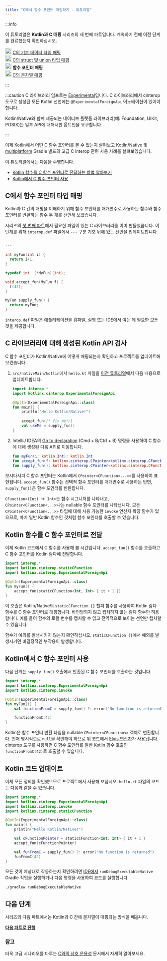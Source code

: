 ```yaml
---
title: "C에서 함수 포인터 매핑하기 - 튜토리얼"
---
```

:::info
<p>
   이 튜토리얼은 <strong>Kotlin과 C 매핑</strong> 시리즈의 세 번째 파트입니다. 계속하기 전에 이전 단계를 완료했는지 확인하십시오.
</p>
<p>
   <img src="/img/icon-1-done.svg" width="20" alt="First step"/> <a href="mapping-primitive-data-types-from-c">C의 기본 데이터 타입 매핑</a><br/>
        <img src="/img/icon-2-done.svg" width="20" alt="Second step"/> <a href="mapping-struct-union-types-from-c">C의 struct 및 union 타입 매핑</a><br/>
        <img src="/img/icon-3.svg" width="20" alt="Third step"/> <strong>함수 포인터 매핑</strong><br/>
        <img src="/img/icon-4-todo.svg" width="20" alt="Fourth step"/> <a href="mapping-strings-from-c">C의 문자열 매핑</a><br/>
</p>

:::

:::caution
C 라이브러리 임포트는 [Experimental](components-stability#stability-levels-explained)입니다. C 라이브러리에서 cinterop 도구로 생성된 모든 Kotlin 선언에는 `@ExperimentalForeignApi` 어노테이션이 있어야 합니다.

Kotlin/Native와 함께 제공되는 네이티브 플랫폼 라이브러리(예: Foundation, UIKit, POSIX)는 일부 API에 대해서만 옵트인을 요구합니다.

:::

이제 Kotlin에서 어떤 C 함수 포인터를 볼 수 있는지 살펴보고 Kotlin/Native 및 [multiplatform](gradle-configure-project#targeting-multiple-platforms) Gradle 빌드의 고급 C interop 관련 사용 사례를 살펴보겠습니다.

이 튜토리얼에서는 다음을 수행합니다.

* [Kotlin 함수를 C 함수 포인터로 전달하는 방법 알아보기](#pass-kotlin-function-as-a-c-function-pointer)
* [Kotlin에서 C 함수 포인터 사용](#use-the-c-function-pointer-from-kotlin)

## C에서 함수 포인터 타입 매핑

Kotlin과 C 간의 매핑을 이해하기 위해 함수 포인터를 매개변수로 사용하는 함수와 함수 포인터를 반환하는 함수 두 개를 선언해 보겠습니다.

시리즈의 [첫 번째 파트](mapping-primitive-data-types-from-c)에서 필요한 파일이 있는 C 라이브러리를 이미 만들었습니다. 이 단계를 위해 `interop.def` 파일에서 `---` 구분 기호 뒤에 있는 선언을 업데이트합니다.

```c 

---

int myFun(int i) {
  return i+1;
}

typedef int  (*MyFun)(int);

void accept_fun(MyFun f) {
  f(42);
}

MyFun supply_fun() {
  return myFun;
}
``` 

`interop.def` 파일은 애플리케이션을 컴파일, 실행 또는 IDE에서 여는 데 필요한 모든 것을 제공합니다.

## C 라이브러리에 대해 생성된 Kotlin API 검사

C 함수 포인터가 Kotlin/Native에 어떻게 매핑되는지 확인하고 프로젝트를 업데이트해 보겠습니다.

1. `src/nativeMain/kotlin`에서 `hello.kt` 파일을 [이전 튜토리얼](mapping-struct-union-types-from-c)에서 다음 내용으로 업데이트합니다.

   ```kotlin
   import interop.*
   import kotlinx.cinterop.ExperimentalForeignApi
   
   @OptIn(ExperimentalForeignApi::class)
   fun main() {
       println("Hello Kotlin/Native!")
      
       accept_fun(/* fix me*/)
       val useMe = supply_fun()
   }
   ```

2. IntelliJ IDEA의 [Go to declaration](https://www.jetbrains.com/help/rider/Navigation_and_Search__Go_to_Declaration.html)
   (<shortcut>Cmd + B</shortcut>/<shortcut>Ctrl + B</shortcut>) 명령을 사용하여 C 함수에 대해 생성된 다음 API로 이동합니다.

   ```kotlin
   fun myFun(i: kotlin.Int): kotlin.Int
   fun accept_fun(f: kotlinx.cinterop.CPointer<kotlinx.cinterop.CFunction<(kotlin.Int) `->` kotlin.Int>>? /* from: interop.MyFun? */)
   fun supply_fun(): kotlinx.cinterop.CPointer<kotlinx.cinterop.CFunction<(kotlin.Int) `->` kotlin.Int>>? /* from: interop.MyFun? */
   ```

보시다시피 C 함수 포인터는 Kotlin에서 `CPointer<CFunction<...>>`를 사용하여 표현됩니다. `accept_fun()` 함수는 선택적 함수 포인터를 매개변수로 사용하는 반면, `supply_fun()`은 함수 포인터를 반환합니다.

`CFunction<(Int) `->` Int>`는 함수 시그니처를 나타내고, `CPointer<CFunction<...>>?`는 nullable 함수 포인터를 나타냅니다. 모든 `CPointer<CFunction<...>>` 타입에 대해 사용 가능한 `invoke` 연산자 확장 함수가 있으므로, 마치 일반 Kotlin 함수인 것처럼 함수 포인터를 호출할 수 있습니다.

## Kotlin 함수를 C 함수 포인터로 전달

이제 Kotlin 코드에서 C 함수를 사용해 볼 시간입니다. `accept_fun()` 함수를 호출하고 C 함수 포인터를 Kotlin 람다에 전달합니다.

```kotlin
import interop.*
import kotlinx.cinterop.staticCFunction
import kotlinx.cinterop.ExperimentalForeignApi

@OptIn(ExperimentalForeignApi::class)
fun myFun() {
    accept_fun(staticCFunction<Int, Int> { it + 1 })
}
```

이 호출은 Kotlin/Native의 `staticCFunction {}` 헬퍼 함수를 사용하여 Kotlin 람다 함수를 C 함수 포인터로 래핑합니다. 바인딩되지 않고 캡처하지 않는 람다 함수만 허용합니다. 예를 들어 함수의 로컬 변수를 캡처할 수 없고 전역적으로 보이는 선언만 캡처할 수 있습니다.

함수가 예외를 발생시키지 않는지 확인하십시오. `staticCFunction {}`에서 예외를 발생시키면 비결정적인 부작용이 발생합니다.

## Kotlin에서 C 함수 포인터 사용

다음 단계는 `supply_fun()` 호출에서 반환된 C 함수 포인터를 호출하는 것입니다.

```kotlin
import interop.*
import kotlinx.cinterop.ExperimentalForeignApi
import kotlinx.cinterop.invoke

@OptIn(ExperimentalForeignApi::class)
fun myFun2() {
    val functionFromC = supply_fun() ?: error("No function is returned")

    functionFromC(42)
}
```

Kotlin은 함수 포인터 반환 타입을 nullable `CPointer<CFunction<>` 객체로 변환합니다. 먼저 명시적으로 `null`을 확인해야 하므로 위 코드에서 [Elvis 연산자](null-safety)가 사용됩니다.
cinterop 도구를 사용하면 C 함수 포인터를 일반 Kotlin 함수 호출인 `functionFromC(42)`로 호출할 수 있습니다.

## Kotlin 코드 업데이트

이제 모든 정의를 확인했으므로 프로젝트에서 사용해 보십시오.
`hello.kt` 파일의 코드는 다음과 같을 수 있습니다.

```kotlin
import interop.*
import kotlinx.cinterop.ExperimentalForeignApi
import kotlinx.cinterop.invoke
import kotlinx.cinterop.staticCFunction

@OptIn(ExperimentalForeignApi::class)
fun main() {
    println("Hello Kotlin/Native!")

    val cFunctionPointer = staticCFunction<Int, Int> { it + 1 }
    accept_fun(cFunctionPointer)

    val funFromC = supply_fun() ?: error("No function is returned")
    funFromC(42)
}
```

모든 것이 예상대로 작동하는지 확인하려면 [IDE에서](native-get-started#build-and-run-the-application) `runDebugExecutableNative` Gradle 작업을 실행하거나 다음 명령을 사용하여 코드를 실행합니다.

```bash
./gradlew runDebugExecutableNative
```

## 다음 단계

시리즈의 다음 파트에서는 Kotlin과 C 간에 문자열이 매핑되는 방식을 배웁니다.

**[다음 파트로 진행](mapping-strings-from-c)**

### 참고

더욱 고급 시나리오를 다루는 [C와의 상호 운용성](native-c-interop) 문서에서 자세히 알아보세요.